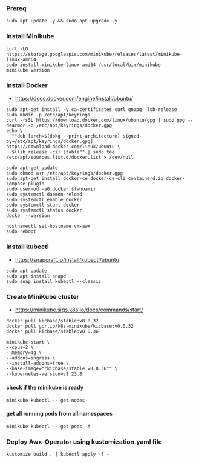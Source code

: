 ### Prereq
```
sudo apt update -y && sudo apt upgrade -y
```

### Install Minikube
```
curl -LO https://storage.googleapis.com/minikube/releases/latest/minikube-linux-amd64 
sudo install minikube-linux-amd64 /usr/local/bin/minikube
minikube version
```
### Install Docker
- https://docs.docker.com/engine/install/ubuntu/

```
sudo apt-get install -y ca-certificates curl gnupg  lsb-release
sudo mkdir -p /etc/apt/keyrings
curl -fsSL https://download.docker.com/linux/ubuntu/gpg | sudo gpg --dearmor -o /etc/apt/keyrings/docker.gpg
echo \
  ""deb [arch=$(dpkg --print-architecture) signed-by=/etc/apt/keyrings/docker.gpg] https://download.docker.com/linux/ubuntu \
  $(lsb_release -cs) stable"" | sudo tee /etc/apt/sources.list.d/docker.list > /dev/null
```
```
sudo apt-get update
sudo chmod a+r /etc/apt/keyrings/docker.gpg
sudo apt-get install docker-ce docker-ce-cli containerd.io docker-compose-plugin
sudo usermod -aG docker $(whoami)
sudo systemctl daemon-reload
sudo systemctl enable docker
sudo systemctl start docker
sudo systemctl status docker
docker --version

hostnamectl set-hostname vm-awx
sudo reboot
```
### Install kubectl
- https://snapcraft.io/install/kubectl/ubuntu
```
sudo apt update
sudo apt install snapd
sudo snap install kubectl --classic
```

### Create MiniKube cluster
- https://minikube.sigs.k8s.io/docs/commands/start/
```
docker pull kicbase/stable:v0.0.32
docker pull gcr.io/k8s-minikube/kicbase:v0.0.32
docker pull kicbase/stable:v0.0.36
```
```
minikube start \
--cpus=2 \
--memory=4g \
--addons=ingress \
--install-addons=true \
--base-image=""kicbase/stable:v0.0.36"" \
--kubernetes-version=v1.23.8					
```
#### check if the minikube is ready
```
minikube kubectl -- get nodes
```
#### get all running pods from all namespaces
```
minikube kubectl -- get pods -A
```
### Deploy Awx-Operator using kustomization.yaml file
```
kustomize build . | kubectl apply -f -
```
